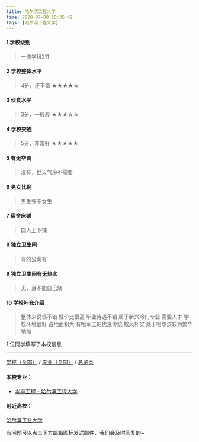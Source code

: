 ```yaml
---
title: 哈尔滨工程大学
time: 2020-07-08 10:35:42
tags: [哈尔滨工程大学]
---
```

#### 1 学校级别
> 一流学科211


#### 2 学校整体水平
> 4分，还不错
★★★★☆


#### 3 伙食水平
>  3分，一般般
★★★☆☆


#### 4 学校交通
> 5分，非常好
★★★★★


#### 5 有无空调
> 没有，但天气冷不需要


#### 6 男女比例
> 男生多于女生


#### 7 宿舍床铺
> 四人上下铺
 

#### 8 独立卫生间
> 有的公寓有


#### 9 独立卫生间有无热水
> 无，且不能自己烧


#### 10 学校补充介绍
> 整体来说很不错 性价比很高 毕业待遇不错 属于新兴冷门专业 需要人才 学校环境很好 占地面积大 有哈军工的优良传统 校风朴实 处于哈尔滨较为繁华地段

1 位同学填写了本校信息
***
[学校（全部）](https://univgo.github.io/2020/07/09/学校汇总页) / [专业（全部）](https://univgo.github.io/2020/07/09/专业汇总页) / [总览页](https://univgo.github.io/2020/07/09/总览)
#### 本校专业：
- [水声工程 - 哈尔滨工程大学](https://univgo.github.io/2020/07/08/水声工程%20-%20哈尔滨工程大学)

#### 附近高校：
[哈尔滨工业大学](https://univgo.github.io/2020/07/08/哈尔滨工业大学)



有问题可以点击下方邮箱图标发送邮件，我们会及时回复的~

